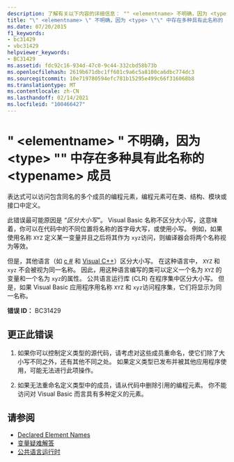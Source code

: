 ```yaml
---
description: 了解有关以下内容的详细信息： "" <elementname> 不明确，因为 <type> "" 中存在多种具有此名称的成员 <typename>
title: "\" <elementname> \" 不明确，因为 <type> \"\" 中存在多种具有此名称的 <typename> 成员"
ms.date: 07/20/2015
f1_keywords:
- bc31429
- vbc31429
helpviewer_keywords:
- BC31429
ms.assetid: fdc92c16-934d-47c0-9c44-332cbd58b73b
ms.openlocfilehash: 2619b671dbc1ff601c9a6c5a8100ca6dbc774dc3
ms.sourcegitcommit: 10e719780594efc781b15295e499c66f316068b8
ms.translationtype: MT
ms.contentlocale: zh-CN
ms.lasthandoff: 02/14/2021
ms.locfileid: "100466427"
---
```

# <a name="elementname-is-ambiguous-because-multiple-kinds-of-members-with-this-name-exist-in-type-typename"></a>" \<elementname> " 不明确，因为 \<type> "" 中存在多种具有此名称的 \<typename> 成员

表达式可以访问包含同名的多个成员的编程元素，编程元素可在类、结构、模块或接口中定义。  
  
 此错误最可能原因是 *“区分大小写”*。 Visual Basic 名称不区分大小写，这意味着，你可以在代码中的不同位置将名称的首字母大写，或使用小写。 例如，如果使用名称 `XYZ` 定义某一变量并且之后将其作为 `xyz`访问，则编译器会将两个名称视为等效。  
  
 但是，其他语言（如 [c #](../../csharp/index.yml) 和 [Visual C++](/cpp/index)）区分大小写。 在这种语言中， `XYZ` 和 `xyz` 不会被视为同一名称。 因此，用这种语言编写的类可以定义一个名为 `XYZ` 的变量和一个名为 `xyz`的属性。 公共语言运行库 (CLR) 在程序集中区分大小写。 但是，如果 Visual Basic 应用程序用名称 `XYZ` 和 `xyz`访问程序集，它们将显示为同一名称。  
  
 **错误 ID：** BC31429  
  
## <a name="to-correct-this-error"></a>更正此错误  
  
1. 如果你可以控制定义类型的源代码，请考虑对这些成员重命名，使它们除了大小写不同之外，还有其他不同之处。 如果定义类型已发布并被其他应用程序使用，可能无法进行此项操作。  
  
2. 如果无法重命名定义类型中的成员，请从代码中删除引用的编程元素。 你不能访问对 Visual Basic 而言具有多种定义的元素。  
  
## <a name="see-also"></a>请参阅

- [Declared Element Names](../programming-guide/language-features/declared-elements/declared-element-names.md)
- [变量疑难解答](../programming-guide/language-features/variables/troubleshooting-variables.md)
- [公共语言运行时](../../standard/clr.md)

